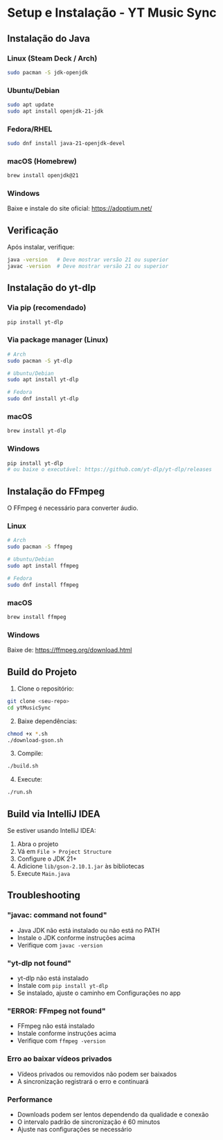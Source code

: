 # Setup e Instalação - YT Music Sync

## Instalação do Java

### Linux (Steam Deck / Arch)
```bash
sudo pacman -S jdk-openjdk
```

### Ubuntu/Debian
```bash
sudo apt update
sudo apt install openjdk-21-jdk
```

### Fedora/RHEL
```bash
sudo dnf install java-21-openjdk-devel
```

### macOS (Homebrew)
```bash
brew install openjdk@21
```

### Windows
Baixe e instale do site oficial: https://adoptium.net/

## Verificação

Após instalar, verifique:
```bash
java -version   # Deve mostrar versão 21 ou superior
javac -version  # Deve mostrar versão 21 ou superior
```

## Instalação do yt-dlp

### Via pip (recomendado)
```bash
pip install yt-dlp
```

### Via package manager (Linux)
```bash
# Arch
sudo pacman -S yt-dlp

# Ubuntu/Debian
sudo apt install yt-dlp

# Fedora
sudo dnf install yt-dlp
```

### macOS
```bash
brew install yt-dlp
```

### Windows
```bash
pip install yt-dlp
# ou baixe o executável: https://github.com/yt-dlp/yt-dlp/releases
```

## Instalação do FFmpeg

O FFmpeg é necessário para converter áudio.

### Linux
```bash
# Arch
sudo pacman -S ffmpeg

# Ubuntu/Debian
sudo apt install ffmpeg

# Fedora
sudo dnf install ffmpeg
```

### macOS
```bash
brew install ffmpeg
```

### Windows
Baixe de: https://ffmpeg.org/download.html

## Build do Projeto

1. Clone o repositório:
```bash
git clone <seu-repo>
cd ytMusicSync
```

2. Baixe dependências:
```bash
chmod +x *.sh
./download-gson.sh
```

3. Compile:
```bash
./build.sh
```

4. Execute:
```bash
./run.sh
```

## Build via IntelliJ IDEA

Se estiver usando IntelliJ IDEA:

1. Abra o projeto
2. Vá em `File > Project Structure`
3. Configure o JDK 21+
4. Adicione `lib/gson-2.10.1.jar` às bibliotecas
5. Execute `Main.java`

## Troubleshooting

### "javac: command not found"
- Java JDK não está instalado ou não está no PATH
- Instale o JDK conforme instruções acima
- Verifique com `javac -version`

### "yt-dlp not found"
- yt-dlp não está instalado
- Instale com `pip install yt-dlp`
- Se instalado, ajuste o caminho em Configurações no app

### "ERROR: FFmpeg not found"
- FFmpeg não está instalado
- Instale conforme instruções acima
- Verifique com `ffmpeg -version`

### Erro ao baixar vídeos privados
- Vídeos privados ou removidos não podem ser baixados
- A sincronização registrará o erro e continuará

### Performance
- Downloads podem ser lentos dependendo da qualidade e conexão
- O intervalo padrão de sincronização é 60 minutos
- Ajuste nas configurações se necessário
